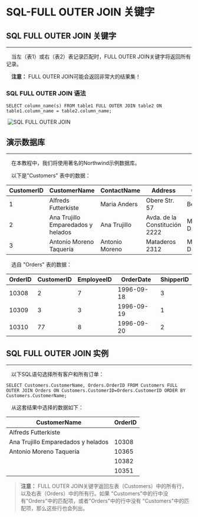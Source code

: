 # SQL-FULL OUTER JOIN 关键字



## SQL FULL OUTER JOIN 关键字 

------

　当左（表1）或右（表2）表记录匹配时，FULL OUTER JOIN关键字将返回所有记录。    

　**注意：** FULL OUTER JOIN可能会返回非常大的结果集！    

### SQL FULL OUTER JOIN 语法

```
SELECT column_name(s) FROM table1 FULL OUTER JOIN table2 ON table1.column_name = table2.column_name;
```

​    ![SQL FULL OUTER JOIN](https://atts.w3cschool.cn/attachments/day_160815/201608151947092720.gif)    



## 演示数据库

------

　在本教程中，我们将使用著名的Northwind示例数据库。

　以下是"Customers" 表中的数据：

| CustomerID | CustomerName                       | ContactName    | Address                       | City        | PostalCode | Country |
| ---------- | ---------------------------------- | -------------- | ----------------------------- | ----------- | ---------- | ------- |
| 1          | Alfreds Futterkiste                | Maria Anders   | Obere Str. 57                 | Berlin      | 12209      | Germany |
| 2          | Ana Trujillo Emparedados y helados | Ana Trujillo   | Avda. de la Constitución 2222 | México D.F. | 05021      | Mexico  |
| 3          | Antonio Moreno Taquería            | Antonio Moreno | Mataderos 2312                | México D.F. | 05023      | Mexico  |

　选自 "Orders" 表的数据：

| OrderID | CustomerID | EmployeeID | OrderDate  | ShipperID |
| ------- | ---------- | ---------- | ---------- | --------- |
| 10308   | 2          | 7          | 1996-09-18 | 3         |
| 10309   | 3          | 3          | 1996-09-19 | 1         |
| 10310   | 77         | 8          | 1996-09-20 | 2         |



## SQL FULL OUTER JOIN 实例

------

　以下SQL语句选择所有客户和所有订单：

```
SELECT Customers.CustomerName, Orders.OrderID FROM Customers FULL OUTER JOIN Orders ON Customers.CustomerID=Orders.CustomerID ORDER BY Customers.CustomerName;
```

　从这套结果中选择的数据如下：

| CustomerName                       | OrderID |
| ---------------------------------- | ------- |
| Alfreds Futterkiste                |         |
| Ana Trujillo Emparedados y helados | 10308   |
| Antonio Moreno Taquería            | 10365   |
|                                    | 10382   |
|                                    | 10351   |

> **注意：** FULL OUTER  JOIN关键字返回左表（Customers）中的所有行，以及右表（Orders）中的所有行。如果 "Customers"中的行中没有"Orders"中的匹配项，或者"Orders"中的行中没有 "Customers"中的匹配项，那么这些行也会列出。

​    
